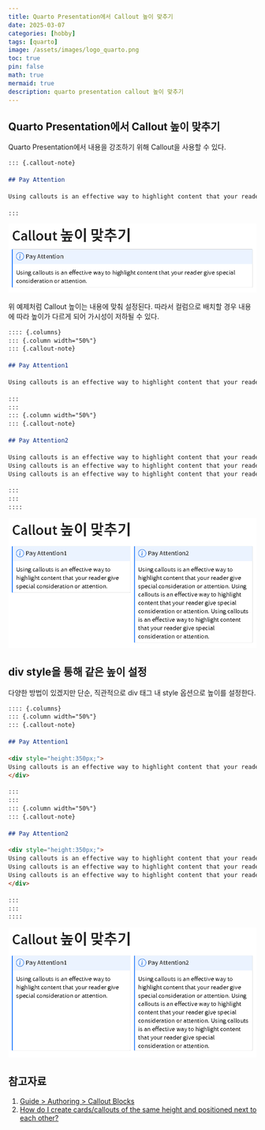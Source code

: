 ```yaml
---
title: Quarto Presentation에서 Callout 높이 맞추기
date: 2025-03-07 
categories: [hobby]
tags: [quarto]
image: /assets/images/logo_quarto.png
toc: true
pin: false
math: true
mermaid: true
description: quarto presentation callout 높이 맞추기 
---
```


## Quarto Presentation에서 Callout 높이 맞추기

Quarto Presentation에서 내용을 강조하기 위해 Callout을 사용할 수 있다.

```markdown
::: {.callout-note}

## Pay Attention

Using callouts is an effective way to highlight content that your reader give special consideration or attention.

:::
```

![](/assets/images/20250307_callout_height.png)

위 예제처럼 Callout 높이는 내용에 맞춰 설정된다. 따라서 컬럼으로 배치할 경우 내용에 따라 높이가 다르게 되어 가시성이 저하될 수 있다.

```markdown
:::: {.columns}
::: {.column width="50%"}
::: {.callout-note}

## Pay Attention1

Using callouts is an effective way to highlight content that your reader give special consideration or attention.

:::
:::
::: {.column width="50%"}
::: {.callout-note}

## Pay Attention2

Using callouts is an effective way to highlight content that your reader give special consideration or attention.
Using callouts is an effective way to highlight content that your reader give special consideration or attention.
Using callouts is an effective way to highlight content that your reader give special consideration or attention.

:::
:::
::::
```
![](/assets/images/20250307_callout_height_01.png)

## div style을 통해 같은 높이 설정
다양한 방법이 있겠지만 단순, 직관적으로 div 태그 내 style 옵션으로 높이를 설정한다.

```markdown
:::: {.columns}
::: {.column width="50%"}
::: {.callout-note}

## Pay Attention1

<div style="height:350px;">
Using callouts is an effective way to highlight content that your reader give special consideration or attention.
</div>

:::
:::
::: {.column width="50%"}
::: {.callout-note}

## Pay Attention2

<div style="height:350px;">
Using callouts is an effective way to highlight content that your reader give special consideration or attention.
Using callouts is an effective way to highlight content that your reader give special consideration or attention.
Using callouts is an effective way to highlight content that your reader give special consideration or attention.
</div>

:::
:::
::::

```

![](/assets/images/20250307_callout_height_02.png)

## 참고자료
1. [Guide > Authoring > Callout Blocks](https://quarto.org/docs/authoring/callouts.html)
1. [How do I create cards/callouts of the same height and positioned next to each other?](https://github.com/quarto-dev/quarto-cli/discussions/9213)
